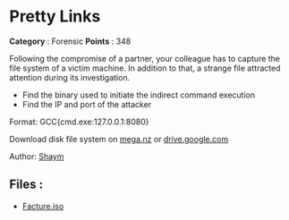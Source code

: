 # Pretty Links

**Category** : Forensic
**Points** : 348

Following the compromise of a partner, your colleague has to capture the file system of a victim machine. 
In addition to that, a strange file attracted attention during its investigation.

- Find the binary used to initiate the indirect command execution 
- Find the IP and port of the attacker

Format: GCC{cmd.exe:127.0.0.1:8080}

Download disk file system on [mega.nz](https://mega.nz/file/wLVTHYzB#7Z3VMEUT1LEfIiMacMyciHu2CsNrKzIwaRIot-f15zg) or [drive.google.com](https://drive.google.com/file/d/1_mOD_243i84Hdvah2NZ66TmK3TVLNxkV/view?usp=drive_link)

Author: [Shaym](https://twitter.com/0xfockoff)

## Files : 
 - [Facture.iso](./Facture.iso)


